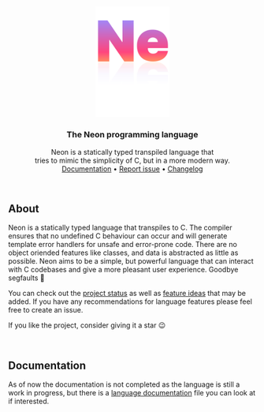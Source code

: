 <br />
<div align="center">
  <img src=".github/logo.svg" alt="Logo" width="150">

  <h3 align="center">The Neon programming language</h3>

  <p align="center">
    Neon is a statically typed transpiled language that
    <br>
    tries to mimic the simplicity of C, but in a more modern way.
    <br />
    <a href="https://github.com/jesperkha/neon/blob/main/docs/lang.md">Documentation</a>
    •
    <a href="https://github.com/jesperkha/neon/issues">Report issue</a>
    •
    <a href="https://github.com/jesperkha/neon/blob/main/changelog.md">Changelog</a>
  </p>
</div>

<br>

## About

Neon is a statically typed language that transpiles to C. The compiler ensures that no undefined C behaviour can occur and will generate template error handlers for unsafe and error-prone code. There are no object oriended features like classes, and data is abstracted as little as possible. Neon aims to be a simple, but powerful language that can interact with C codebases and give a more pleasant user experience. Goodbye segfaults 👋

You can check out the [project status](changelog.md) as well as [feature ideas](ideas.md) that may be added. If you have any recommendations for language features please feel free to create an issue.

If you like the project, consider giving it a star 😉

<br>

## Documentation

As of now the documentation is not completed as the language is still a work in progress, but there is a [language documentation](docs/lang.md) file you can look at if interested.
